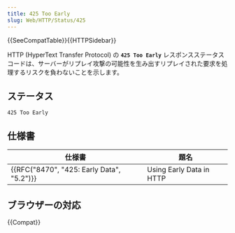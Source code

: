 ```yaml
---
title: 425 Too Early
slug: Web/HTTP/Status/425
---
```


{{SeeCompatTable}}{{HTTPSidebar}}

HTTP (HyperText Transfer Protocol) の **`425 Too Early`** レスポンスステータスコードは、サーバーがリプレイ攻撃の可能性を生み出すリプレイされた要求を処理するリスクを負わないことを示します。

## ステータス

```
425 Too Early
```

## 仕様書

| 仕様書                                    | 題名                     |
| ----------------------------------------- | ------------------------ |
| {{RFC("8470", "425: Early Data", "5.2")}} | Using Early Data in HTTP |

## ブラウザーの対応

{{Compat}}
